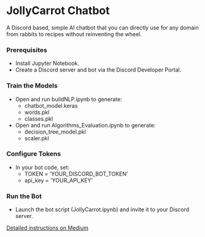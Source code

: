 # JollyCarrot Chatbot
A Discord based, simple AI chatbot that you can directly use for any domain from rabbits to recipes without reinventing the wheel.

### Prerequisites
  - Install Jupyter Notebook.  
  - Create a Discord server and bot via the Discord Developer Portal.

### Train the Models
  - Open and run buildNLP.ipynb to generate:
      - chatbot_model.keras
      - words.pkl
      - classes.pkl
  - Open and run Algorithms_Evaluation.ipynb to generate:
      - decision_tree_model.pkl
      - scaler.pkl

### Configure Tokens
  - In your bot code, set:
      - TOKEN = 'YOUR_DISCORD_BOT_TOKEN'
      - api_key = 'YOUR_API_KEY'

### Run the Bot
  - Launch the bot script (JollyCarrot.ipynb) and invite it to your Discord server.

[Detailed instructions on Medium](https://medium.com/@lochiniff/d8fd0b20ff6a)


